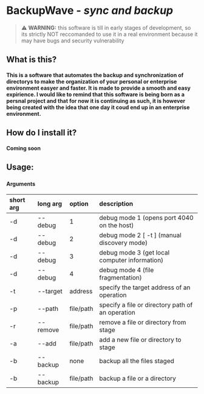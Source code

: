 # BackupWave - _sync and backup_

####

> :warning: __WARNING:__
> this software is till in early stages of development, so its strictly NOT reccomanded to use it in a real environment because it may have bugs and security vulnerability

###

## What is this?

#### This is a software that automates the backup and synchronization of directorys to make the organization of your personal or enterprise environment easyer and faster. It is made to provide a smooth and easy expirience. I would like to remind that this software is being born as a persnal project and that for now it is continuing as such, it is however being created with the idea that one day it coud end up in an enterprise environment. 

###

## How do I install it?

#### Coming soon

###

## Usage:

###

#### Arguments
| short arg | long arg | option    | description                                        |
|:----------|:---------|:----------|:---------------------------------------------------|
| -d        | --debug  | 1         | debug mode 1 (opens port 4040 on the host)         |
| -d        | --debug  | 2         | debug mode 2 [ -t ] (manual discovery mode)        |
| -d        | --debug  | 3         | debug mode 3 (get local computer information)      |
| -d        | --debug  | 4         | debug mode 4 (file fragmentation)                  |
| -t        | --target | address   | specify the target address of an operation         |
| -p        | --path   | file/path | specify a file or directory path of an operation   |
| -r        | --remove | file/path | remove a file or directory from stage              |
| -a        | --add    | file/path | add a new file or directory to stage               |
| -b        | --backup | none      | backup all the files staged                        |
| -b        | --backup | file/path | backup a file or a directory                       |
